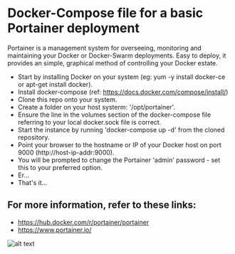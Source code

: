# Docker-Compose file for a basic Portainer deployment

Portainer is a management system for overseeing, monitoring and maintaining your Docker or Docker-Swarm
deployments. Easy to deploy, it provides an simple, graphical method of controlling your Docker estate.

- Start by installing Docker on your system (eg: yum -y install docker-ce or apt-get install docker).
- Install docker-compose (ref: https://docs.docker.com/compose/install/)
- Clone this repo onto your system.
- Create a folder on your host systerm: '/opt/portainer'.
- Ensure the line in the volumes section of the docker-compose file referring to your local docker.sock
file is correct.
- Start the instance by running 'docker-compose up -d' from the cloned repository.
- Point your browser to the hostname or IP of your Docker host on port 9000 (http://host-ip-addr:9000).
- You will be prompted to change the Portainer 'admin' password - set this to your preferred option.
- Er...
- That's it...

## For more information, refer to these links: 
- https://hub.docker.com/r/portainer/portainer
- https://www.portainer.io/

![alt text](https://2.bp.blogspot.com/-N7piChMnv4Y/XNv01GHPOlI/AAAAAAAACw4/x41sXFftxpAFin_tsFLH7v-WwAZbS-nwACLcBGAs/s640/portainer.png)

